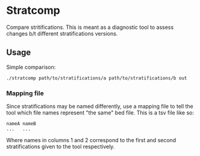 # Stratcomp

Compare stritifications. This is meant as a diagnostic tool to assess changes
b/t different stratifications versions.

## Usage

Simple comparison:

```
./stratcomp path/to/stratifications/a path/to/stratifications/b out
```

### Mapping file

Since stratifications may be named differently, use a mapping file to tell the
tool which file names represent "the same" bed file. This is a tsv file like so:

```
nameA nameB
...   ...
```

Where names in columns 1 and 2 correspond to the first and second
stratifications given to the tool respectively.

